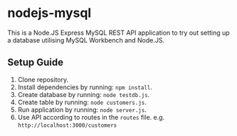 # nodejs-mysql
This is a Node.JS Express MySQL REST API application to try out setting up a database utilising MySQL Workbench and Node.JS.

## Setup Guide
1. Clone repository.
2. Install dependencies by running: `npm install`.
3. Create database by running: `node testdb.js`.
4. Create table by running: `node customers.js`.
5. Run application by running: `node server.js`.
6. Use API according to routes in the `routes` file. e.g. `http://localhost:3000/customers`